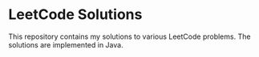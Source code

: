 # LeetCode Solutions

This repository contains my solutions to various LeetCode problems. The solutions are implemented in Java.
